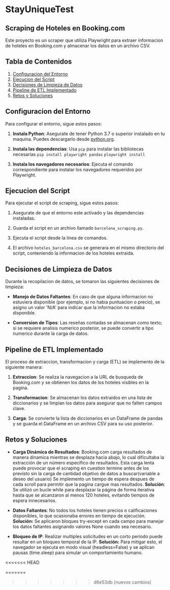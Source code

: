 # StayUniqueTest
## Scraping de Hoteles en Booking.com

Este proyecto es un scraper que utiliza Playwright para extraer informacion de hoteles en Booking.com y almacenar los datos en un archivo CSV.

## Tabla de Contenidos
1. [Configuracion del Entorno](#configuracion-del-entorno)
2. [Ejecucion del Script](#ejecucion-del-script)
3. [Decisiones de Limpieza de Datos](#decisiones-de-limpieza-de-datos)
4. [Pipeline de ETL Implementado](#pipeline-de-etl-implementado)
5. [Retos y Soluciones](#retos-y-soluciones)

## Configuracion del Entorno

Para configurar el entorno, sigue estos pasos:

1. **Instala Python**: Asegurate de tener Python 3.7 o superior instalado en tu maquina. Puedes descargarlo desde [python.org](https://www.python.org/downloads/).

2. **Instala las dependencias**: Usa `pip` para instalar las bibliotecas necesarias
     `pip install playwright pandas`
     `playwright install`

3. **Instala los navegadores necesarios**: Ejecuta el comando correspondiente para instalar los navegadores requeridos por Playwright.

## Ejecucion del Script

Para ejecutar el script de scraping, sigue estos pasos:

1. Asegurate de que el entorno este activado y las dependencias instaladas.

2. Guarda el script en un archivo llamado `barcelona_scraping.py`.

3. Ejecuta el script desde la linea de comandos.

4. El archivo `hoteles_barcelona.csv` se generara en el mismo directorio del script, conteniendo la informacion de los hoteles extraida.

## Decisiones de Limpieza de Datos

Durante la recopilacion de datos, se tomaron las siguientes decisiones de limpieza:

- **Manejo de Datos Faltantes**: En caso de que alguna informacion no estuviera disponible (por ejemplo, si no habia puntuacion o precio), se asigno un valor 'N/A' para indicar que la informacion no estaba disponible.
  
- **Conversion de Tipos**: Las reseñas contadas se almacenan como texto; si se requiere analisis numerico posterior, se puede convertir a tipo numerico durante la carga de datos.

## Pipeline de ETL Implementado

El proceso de extraccion, transformacion y carga (ETL) se implemento de la siguiente manera:

1. **Extraccion**: Se realiza la navegacion a la URL de busqueda de Booking.com y se obtienen los datos de los hoteles visibles en la pagina.

2. **Transformacion**: Se almacenan los datos extraidos en una lista de diccionarios y se limpian los datos para asegurar que no falten campos clave.

3. **Carga**: Se convierte la lista de diccionarios en un DataFrame de pandas y se guarda el DataFrame en un archivo CSV para su uso posterior.

## Retos y Soluciones

- **Carga Dinámica de Resultados**: Booking.com carga resultados de manera dinamica mientras se desplaza hacia abajo, lo cual dificultaba 
     la extracción de un número específico de resultados.
Esta carga lenta puede provocar que el scraping en cuestion termine antes de los previsto sin la carga de cantidad objetivo de datos a buscar(variable a deseo del usuario)
Se implemento un tiempo de espera despues de cada scroll para permitir que la pagina cargue mas resultados.
**Solución**: Se utilizó un bucle while para desplazar la página de forma iterativa hasta que se alcanzaron al menos 120 hoteles, evitando tiempos de espera innecesarios.

- **Datos Faltantes**: No todos los hoteles tienen precios o calificaciones disponibles, lo que ocasionaba errores en tiempo de ejecución.
	 **Solución:** Se aplicaron bloques try-except en cada campo para manejar los datos faltantes asignando valores None cuando sea necesario.

- **Bloqueo de IP**: Realizar multiples solicitudes en un corto periodo puede resultar en un bloqueo temporal de la IP. 
**Solución:** Para mitigar esto, el navegador se ejecuta en modo visual (headless=False) y se aplican pausas (time.sleep) para simular un comportamiento humano.

<<<<<<< HEAD


=======
>>>>>>> d6e53db (nuevos cambios)
